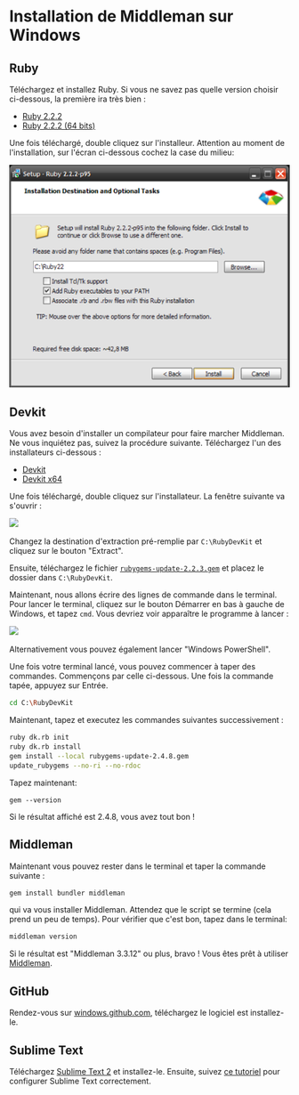 # Installation de Middleman sur Windows

## Ruby

Téléchargez et installez Ruby. Si vous ne savez pas quelle version choisir
ci-dessous, la première ira très bien :

- [Ruby 2.2.2](http://dl.bintray.com/oneclick/rubyinstaller/rubyinstaller-2.2.2.exe?direct)
- [Ruby 2.2.2 (64 bits)](http://dl.bintray.com/oneclick/rubyinstaller/rubyinstaller-2.2.2-x64.exe?direct)

Une fois téléchargé, double cliquez sur l'installeur. Attention au moment de l'installation,
sur l'écran ci-dessous cochez la case du milieu:

![](images/windows-ruby-path.png)

## Devkit

Vous avez besoin d'installer un compilateur pour faire marcher Middleman. Ne vous inquiétez pas,
suivez la procédure suivante. Téléchargez l'un des installateurs ci-dessous :

- [Devkit](http://cdn.rubyinstaller.org/archives/devkits/DevKit-mingw64-32-4.7.2-20130224-1151-sfx.exe)
- [Devkit x64](http://cdn.rubyinstaller.org/archives/devkits/DevKit-mingw64-64-4.7.2-20130224-1432-sfx.exe)

Une fois téléchargé, double cliquez sur l'installateur. La fenêtre suivante va s'ouvrir :

![](images/windows-ruby-devkit.png)

Changez la destination d'extraction pré-remplie par `C:\RubyDevKit` et cliquez sur le bouton "Extract".

Ensuite, téléchargez le fichier [`rubygems-update-2.2.3.gem`](https://github.com/rubygems/rubygems/releases/download/v2.2.3/rubygems-update-2.2.3.gem)
et placez le dossier dans `C:\RubyDevKit`.

Maintenant, nous allons écrire des lignes de commande dans le terminal. Pour lancer le terminal, cliquez sur le bouton Démarrer en bas à gauche de Windows, et tapez `cmd`. Vous devriez voir apparaître le programme à lancer :

![](images/windows-run-cmd.png)

Alternativement vous pouvez également lancer "Windows PowerShell".

Une fois votre terminal lancé, vous pouvez commencer à taper des commandes. Commençons par
celle ci-dessous. Une fois la commande tapée, appuyez sur Entrée.

```bash
cd C:\RubyDevKit
```

Maintenant, tapez et executez les commandes suivantes successivement :

```bash
ruby dk.rb init
ruby dk.rb install
gem install --local rubygems-update-2.4.8.gem
update_rubygems --no-ri --no-rdoc
```

Tapez maintenant:

```
gem --version
```

Si le résultat affiché est 2.4.8, vous avez tout bon !

## Middleman

Maintenant vous pouvez rester dans le terminal et taper la commande suivante :

```bash
gem install bundler middleman
```

qui va vous installer Middleman. Attendez que le script se termine (cela prend un peu de temps). Pour vérifier que c'est bon, tapez dans le terminal:

```bash
middleman version
```

Si le résultat est "Middleman 3.3.12" ou plus, bravo ! Vous êtes prêt à utiliser [Middleman](https://middlemanapp.com/).

## GitHub

Rendez-vous sur [windows.github.com](http://windows.github.com), téléchargez le logiciel est installez-le.


## Sublime Text

Téléchargez [Sublime Text 2](http://www.sublimetext.com/2) et installez-le.
Ensuite, suivez [ce tutoriel](https://github.com/lewagon/setup/blob/master/_partials/sublime_text_preferences.md) pour configurer Sublime Text correctement.
